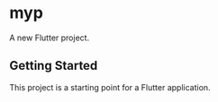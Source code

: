 # myp

A new Flutter project.

## Getting Started

This project is a starting point for a Flutter application.
